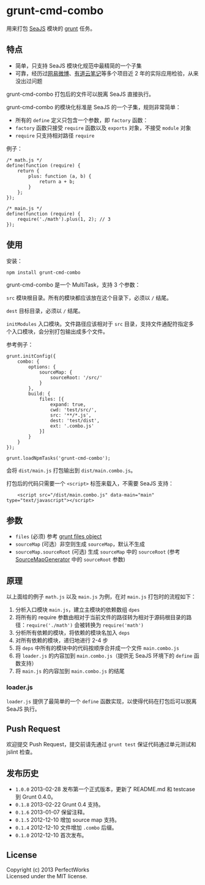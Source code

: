 # grunt-cmd-combo

用来打包 [SeaJS] 模块的 [grunt] 任务。

## 特点

* 简单，只支持 SeaJS 模块化规范中最精简的一个子集
* 可靠，经历过[网易微博]、[有道云笔记]等多个项目近 2 年的实际应用检验，从来没出过问题

grunt-cmd-combo 打包后的文件可以脱离 SeaJS 直接执行。

grunt-cmd-combo 的模块化标准是 SeaJS 的一个子集，规则非常简单：

* 所有的 `define` 定义只包含一个参数，即 `factory` 函数：
* `factory` 函数只接受 `require` 函数以及 `exports` 对象，不接受 `module` 对象
* `require` 只支持相对路径 `require`

例子：

```
/* math.js */
define(function (require) {
    return {
        plus: function (a, b) {
            return a + b;
        }
    };
});

/* main.js */
define(function (require) {
    require('./math').plus(1, 2); // 3
});
```

## 使用

安装：

```
npm install grunt-cmd-combo
```

grunt-cmd-combo 是一个 MultiTask，支持 3 个参数：

`src` 模块根目录。所有的模块都应该放在这个目录下，必须以 `/` 结尾。

`dest` 目标目录，必须以 `/` 结尾。

`initModules` 入口模块。文件路径应该相对于 `src` 目录，支持文件通配符指定多个入口模块，会分别打包输出成多个文件。

参考例子：

```
grunt.initConfig({
    combo: {
        options: {
            sourceMap: {
                sourceRoot: '/src/'
            }
        },
        build: {
            files: [{
                expand: true,
                cwd: 'test/src/',
                src: '**/*.js',
                dest: 'test/dist',
                ext: '.combo.js'
            }]
        }
    }
});

grunt.loadNpmTasks('grunt-cmd-combo');
```

会将 `dist/main.js` 打包输出到 `dist/main.combo.js`。

打包后的代码只需要一个 `<script>` 标签来载入，不需要 SeaJS 支持：

```
    <script src="/dist/main.combo.js" data-main="main" type="text/javascript"></script>
```
## 参数

* `files` (必须) 参考 [grunt files object]
* `sourceMap` (可选）非空则生成 `sourceMap`，默认不生成
* `sourceMap.sourceRoot` (可选) 生成 `sourceMap` 中的 `sourceRoot` (参考 [SourceMapGenerator] 中的 `sourceRoot` 参数)

## 原理

以上面给的例子 `math.js` 以及 `main.js` 为例，在对 `main.js` 打包时的流程如下：

1. 分析入口模块 `main.js`，建立主模块的依赖数组 `dpes`
1. 将所有的 require 参数由相对于当前文件的路径转为相对于源码根目录的路径：`require('./math')` 会被转换为 `require('math')`
1. 分析所有依赖的模块，将依赖的模块名加入 `deps`
1. 对所有依赖的模块，递归地进行 2-4 步
1. 将 `deps` 中所有的模块中的代码按顺序合并成一个文件 `main.combo.js`
1. 将 `loader.js` 的内容加到 `main.combo.js`（提供无 SeaJS 环境下的 `define` 函数支持）
1. 将 `main.js` 的内容加到 `main.combo.js` 的结尾

### loader.js

`loader.js` 提供了最简单的一个 `define` 函数实现，以使得代码在打包后可以脱离 SeaJS 执行。

## Push Request

欢迎提交 Push Request，提交前请先通过 `grunt test` 保证代码通过单元测试和 jslint 检查。

## 发布历史

* `1.0.0` 2013-02-28 发布第一个正式版本，更新了 README.md 和 testcase 到 Grunt 0.4.0。
* `0.1.8` 2013-02-22 Grunt 0.4 支持。
* `0.1.6` 2013-01-07 保留注释。
* `0.1.5` 2012-12-10 增加 source map 支持。
* `0.1.4` 2012-12-10 文件增加 `.combo` 后缀。
* `0.1.0` 2012-12-10 首次发布。

## License
Copyright (c) 2013 PerfectWorks  
Licensed under the MIT license.

[SeaJS]: http://seajs.org
[grunt]: http://gruntjs.com
[网易微博]: http://t.163.com
[有道云笔记]: http://note.youdao.com
[SourceMapGenerator]: https://github.com/mozilla/source-map#sourcemapgenerator
[grunt files object]: http://gruntjs.com/configuring-tasks#files
